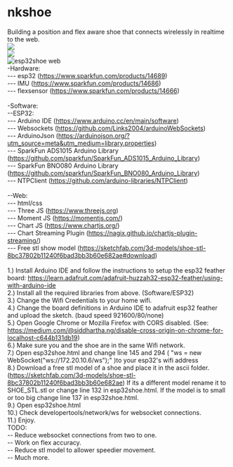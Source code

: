 # nkshoe</br>
Building a position and flex aware shoe that connects wirelessly in realtime to the web.
</br>
![](position.gif)
</br>
![](flex.gif)</br>
 <img src="http://www.andreaskadenbach.com/img/web.png" alt="esp32shoe web">
</br>
-Hardware:</br>
--- esp32 (https://www.sparkfun.com/products/14689)</br>
--- IMU (https://www.sparkfun.com/products/14686)</br>
--- flexsensor (https://www.sparkfun.com/products/14666)</br>
</br>
-Software:</br>
--ESP32:</br>
--- Arduino IDE (https://www.arduino.cc/en/main/software)</br>
--- Websockets (https://github.com/Links2004/arduinoWebSockets)</br>
--- ArduinoJson (https://arduinojson.org/?utm_source=meta&utm_medium=library.properties)</br>
--- SparkFun ADS1015 Arduino Library (https://github.com/sparkfun/SparkFun_ADS1015_Arduino_Library)</br>
--- SparkFun BNO080 Arduino Library (https://github.com/sparkfun/SparkFun_BNO080_Arduino_Library)</br>
--- NTPClient (https://github.com/arduino-libraries/NTPClient)</br>
</br>
--Web:</br>
--- html/css</br>
--- Three JS (https://www.threejs.org)</br>
--- Moment JS (https://momentjs.com/)</br>
--- Chart JS (https://www.chartjs.org/)</br>
--- Chart Streaming Plugin (https://nagix.github.io/chartjs-plugin-streaming/)</br>
--- Free stl show model (https://sketchfab.com/3d-models/shoe-stl-8bc37802b11240f6bad3bb3b60e682ae#download)
</br>
</br>
1.) Install Arduino IDE and follow the instructions to setup the esp32 feather board:
https://learn.adafruit.com/adafruit-huzzah32-esp32-feather/using-with-arduino-ide
</br>
2.) Install all the required libraries from above. (Software/ESP32)
</br>
3.) Change the Wifi Credentials to your home wifi.
</br>
4.) Change the board definitions in Arduino IDE to adafruit esp32 feather and upload the sketch. (baud speed 921600/80/none)
</br>
5.) Open Google Chrome or Mozilla Firefox with CORS disabled. (See: https://medium.com/@siddhartha.ng/disable-cross-origin-on-chrome-for-localhost-c644b131db19)
</br>
6.) Make sure you and the shoe are in the same Wifi network. 
</br>
7.) Open esp32shoe.html and change line 145 and 294 ( "ws = new WebSocket("ws://172.20.10.6/ws");" )to your esp32's wifi address 
</br>
8.) Download a free stl model of a shoe and place it in the ascii folder. (https://sketchfab.com/3d-models/shoe-stl-8bc37802b11240f6bad3bb3b60e682ae) If its a different model rename it to SHOE_STL.stl or change line 132 in esp32shoe.html.
If the model is to small or too big change line 137 in esp32shoe.html.
</br>
9.) Open esp32shoe.html 
</br>
10.) Check developertools/network/ws for websocket connections.
</br>
11.) Enjoy.
</br>
TODO:</br>
-- Reduce websocket connections from two to one.</br>
-- Work on flex accuracy.</br>
-- Reduce stl model to allower speedier movement.</br>
-- Much more.</br>
</br>

